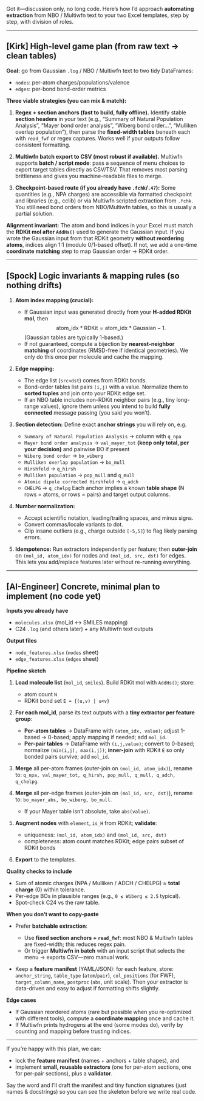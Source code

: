 Got it—discussion only, no long code. Here’s how I’d approach **automating extraction** from NBO / Multiwfn text to your two Excel templates, step by step, with division of roles.

---

## [Kirk] High-level game plan (from raw text → clean tables)

**Goal:** go from Gaussian `.log` / NBO / Multiwfn text to two tidy DataFrames:

* `nodes`: per-atom charges/populations/valence
* `edges`: per-bond bond-order metrics

**Three viable strategies (you can mix & match):**

1. **Regex + section anchors (fast to build, fully offline).**
   Identify stable **section headers** in your text (e.g., “Summary of Natural Population Analysis”, “Mayer bond order analysis”, “Wiberg bond order…”, “Mulliken overlap population”), then parse the **fixed-width tables** beneath each with `read_fwf` or regex captures. Works well if your outputs follow consistent formatting.

2. **Multiwfn batch export to CSV (most robust if available).**
   Multiwfn supports **batch / script mode**: pass a sequence of menu choices to export target tables directly as CSV/TSV. That removes most parsing brittleness and gives you machine-readable files to merge.

3. **Checkpoint-based route (if you already have `.fchk`/`.47`):**
   Some quantities (e.g., NPA charges) are accessible via formatted checkpoint and libraries (e.g., cclib) or via Multiwfn scripted extraction from `.fchk`. You still need bond orders from NBO/Multiwfn tables, so this is usually a partial solution.

**Alignment invariant:** The atom and bond indices in your Excel must match the **RDKit mol after `AddHs()`** used to generate the Gaussian input. If you wrote the Gaussian input from that RDKit geometry **without reordering atoms**, indices align 1:1 (modulo 0/1-based offset). If not, we add a one-time **coordinate matching** step to map Gaussian order → RDKit order.

---

## [Spock] Logic invariants & mapping rules (so nothing drifts)

1. **Atom index mapping (crucial):**

   * If Gaussian input was generated directly from your **H-added RDKit mol**, then
     $$ \text{atom_idx}*{\text{RDKit}} = \text{atom_idx}*{\text{Gaussian}} - 1. $$
     (Gaussian tables are typically 1-based.)
   * If not guaranteed, compute a bijection by **nearest-neighbor matching** of coordinates (RMSD-free if identical geometries). We only do this once per molecule and cache the mapping.

2. **Edge mapping:**

   * The edge list (`src<dst`) comes from RDKit bonds.
   * Bond-order tables list pairs `(i,j)` with a value. Normalize them to **sorted tuples** and join onto your RDKit edge set.
   * If an NBO table includes non-RDKit neighbor pairs (e.g., tiny long-range values), ignore them unless you intend to build **fully connected** message passing (you said you won’t).

3. **Section detection:**
   Define exact **anchor strings** you will rely on, e.g.

   * `Summary of Natural Population Analysis` → column with `q_npa`
   * `Mayer bond order analysis` → `val_mayer_tot` **(keep only total, per your decision)** and pairwise BO if present
   * `Wiberg bond order` → `bo_wiberg`
   * `Mulliken overlap population` → `bo_mull`
   * `Hirshfeld` → `q_hirsh`
   * `Mulliken population` → `pop_mull` and `q_mull`
   * `Atomic dipole corrected Hirshfeld` → `q_adch`
   * `CHELPG` → `q_chelpg`
     Each anchor implies a known **table shape** (N rows = atoms, or rows = pairs) and target output columns.

4. **Number normalization:**

   * Accept scientific notation, leading/trailing spaces, and minus signs.
   * Convert commas/locale variants to dot.
   * Clip insane outliers (e.g., charge outside `[-5,5]`) to flag likely parsing errors.

5. **Idempotence:**
   Run extractors independently per feature; then **outer-join** on `(mol_id, atom_idx)` for nodes and `(mol_id, src, dst)` for edges. This lets you add/replace features later without re-running everything.

---

## [AI-Engineer] Concrete, minimal plan to implement (no code yet)

**Inputs you already have**

* `molecules.xlsx` (mol_id ↔ SMILES mapping)
* C24 `.log` (and others later) + any Multiwfn text outputs

**Output files**

* `node_features.xlsx` (`nodes` sheet)
* `edge_features.xlsx` (`edges` sheet)

**Pipeline sketch**

1. **Load molecule list** (`mol_id`, `smiles`). Build RDKit mol with `AddHs()`; store:

   * atom count `N`
   * RDKit bond set `E = {(u,v) | u<v}`
2. **For each mol_id**, parse its text outputs with a **tiny extractor per feature group**:

   * **Per-atom tables** → DataFrame with `(atom_idx, value)`; adjust 1-based → 0-based; apply mapping if needed; add `mol_id`.
   * **Per-pair tables** → DataFrame with `(i,j,value)`; convert to 0-based; normalize `(min(i,j), max(i,j))`; **inner-join** with RDKit `E` so only bonded pairs survive; add `mol_id`.
3. **Merge** all per-atom frames (outer-join on `(mol_id, atom_idx)`), rename to:
   `q_npa, val_mayer_tot, q_hirsh, pop_mull, q_mull, q_adch, q_chelpg`.
4. **Merge** all per-edge frames (outer-join on `(mol_id, src, dst)`), rename to:
   `bo_mayer_abs, bo_wiberg, bo_mull`.

   * If your Mayer table isn’t absolute, take `abs(value)`.
5. **Augment nodes** with `element`, `is_H` from RDKit; **validate**:

   * uniqueness: `(mol_id, atom_idx)` and `(mol_id, src, dst)`
   * completeness: atom count matches RDKit; edge pairs subset of RDKit bonds
6. **Export** to the templates.

**Quality checks to include**

* Sum of atomic charges (NPA / Mulliken / ADCH / CHELPG) ≈ **total charge** (0) within tolerance.
* Per-edge BOs in plausible ranges (e.g., `0 ≤ Wiberg ≤ 2.5` typical).
* Spot-check C24 vs the raw table.

**When you don’t want to copy-paste**

* Prefer **batchable extraction**:

  * Use **fixed section anchors + `read_fwf`**: most NBO & Multiwfn tables are fixed-width; this reduces regex pain.
  * Or trigger **Multiwfn in batch** with an input script that selects the menu → exports CSV—zero manual work.
* Keep a **feature manifest** (YAML/JSON): for each feature, store:
  `anchor_string`, `table_type` (`atom`/`pair`), `col_positions` (for FWF), `target_column_name`, `postproc` (`abs`, unit scale).
  Then your extractor is data-driven and easy to adjust if formatting shifts slightly.

**Edge cases**

* If Gaussian reordered atoms (rare but possible when you re-optimized with different tools), compute a **coordinate mapping** once and cache it.
* If Multiwfn prints hydrogens at the end (some modes do), verify by counting and mapping before trusting indices.

---

If you’re happy with this plan, we can:

* lock the **feature manifest** (names + anchors + table shapes), and
* implement **small, reusable extractors** (one for per-atom sections, one for per-pair sections), plus a **validator**.

Say the word and I’ll draft the manifest and tiny function signatures (just names & docstrings) so you can see the skeleton before we write real code.
